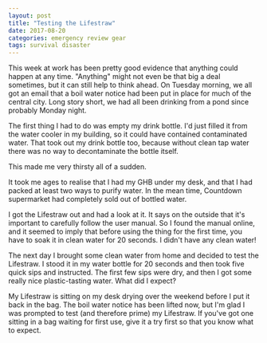 ```yaml
---
layout: post
title: "Testing the Lifestraw"
date: 2017-08-20
categories: emergency review gear
tags: survival disaster
---
```


This week at work has been pretty good evidence that anything could happen at any time. "Anything" might not even be that big a deal sometimes, but it can still help to think ahead. On Tuesday morning, we all got an email that a boil water notice had been put in place for much of the central city. Long story short, we had all been drinking from a pond since probably Monday night.

The first thing I had to do was empty my drink bottle. I'd just filled it from the water cooler in my building, so it could have contained contaminated water. That took out my drink bottle too, because without clean tap water there was no way to decontaminate the bottle itself. 

This made me very thirsty all of a sudden. 

It took me ages to realise that I had my GHB under my desk, and that I had packed at least two ways to purify water. In the mean time, Countdown supermarket had completely sold out of bottled water.

I got the Lifestraw out and had a look at it. It says on the outside that it's important to carefully follow the user manual. So I found the manual online, and it seemed to imply that before using the thing for the first time, you have to soak it in clean water for 20 seconds. I didn't have any clean water!

The next day I brought some clean water from home and decided to test the Lifestraw. I stood it in my water bottle for 20 seconds and then took five quick sips and instructed. The first few sips were dry, and then I got some really nice plastic-tasting water. What did I expect?

My Lifestraw is sitting on my desk drying over the weekend before I put it back in the bag. The boil water notice has been lifted now, but I'm glad I was prompted to test (and therefore prime) my Lifestraw. If you've got one sitting in a bag waiting for first use, give it a try first so that you know what to expect.
